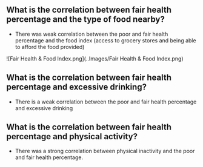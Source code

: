 ## What is the correlation between fair health percentage and the type of food nearby?
  - There was weak correlation between the poor and fair health percentage and the food index (access to grocery stores and being able to afford the food provided)
  
 ![Fair Health & Food Index.png](..Images/Fair Health & Food Index.png)
  
## What is the correlation between fair health percentage and excessive drinking?
  - There is a weak correlation between the poor and fair health percentage and excessive drinking
  
  
 
## What is the correlation between fair health percentage and physical activity?
  - There was a strong correlation between physical inactivity and the poor and fair health percentage. 
